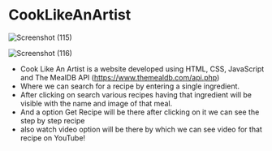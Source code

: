 # CookLikeAnArtist
![Screenshot (115)](https://user-images.githubusercontent.com/60639302/180604293-5d20f5a5-068a-4487-95b0-f9c5ac479308.png)


![Screenshot (116)](https://user-images.githubusercontent.com/60639302/180604394-99d26716-02dc-463a-97f0-d1f48903f1dd.png)


 - Cook Like An Artist is a website developed using HTML, CSS, JavaScript and  The MealDB API (https://www.themealdb.com/api.php) 
 - Where we can search for a recipe by entering a single ingredient. 
 - After clicking on search various recipes having that ingredient will be visible with the name and image of that meal.  
 - And a option Get Recipe will be there after clicking on it we can see the step by step recipe
 - also watch video option will be there by which we can see video for that recipe on YouTube!
